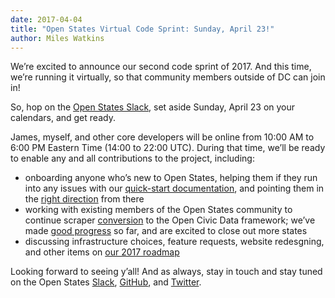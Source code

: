 ```yaml
---
date: 2017-04-04
title: "Open States Virtual Code Sprint: Sunday, April 23!"
author: Miles Watkins
---
```


We’re excited to announce our second code sprint of 2017. And this time, we’re running it virtually, so that community members outside of DC can join in!

So, hop on the [Open States Slack](https://openstates-slack.herokuapp.com/), set aside Sunday, April 23 on your calendars, and get ready.

James, myself, and other core developers will be online from 10:00 AM to 6:00 PM Eastern Time (14:00 to 22:00 UTC). During that time, we’ll be ready to enable any and all contributions to the project, including:

- onboarding anyone who’s new to Open States, helping them if they run into any issues with our [quick-start documentation](http://docs.openstates.org/en/latest/contributing/getting-started.html), and pointing them in the [right direction](https://github.com/openstates/openstates/issues) from there
- working with existing members of the Open States community to continue scraper [conversion](https://github.com/openstates/meta/wiki/2017-Roadmap#pupa-ization) to the Open Civic Data framework; we’ve made [good progress](https://github.com/openstates/openstates/issues/1442) so far, and are excited to close out more states
- discussing infrastructure choices, feature requests, website redesgning, and other items on [our 2017 roadmap](https://github.com/openstates/meta/wiki/2017-Roadmap)

Looking forward to seeing y’all! And as always, stay in touch and stay tuned on the Open States [Slack](https://openstates-slack.herokuapp.com/), [GitHub](https://github.com/openstates/openstates), and [Twitter](https://twitter.com/openstates).
